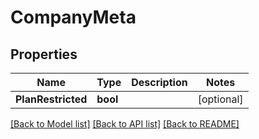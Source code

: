 # CompanyMeta

## Properties

Name | Type | Description | Notes
------------ | ------------- | ------------- | -------------
**PlanRestricted** | **bool** |  | [optional] 

[[Back to Model list]](../README.md#documentation-for-models) [[Back to API list]](../README.md#documentation-for-api-endpoints) [[Back to README]](../README.md)


